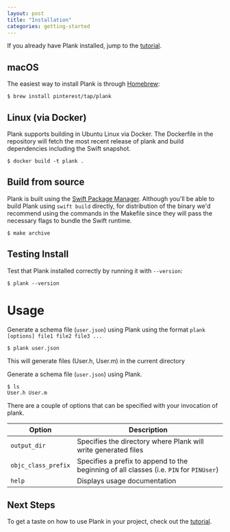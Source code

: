 ```yaml
---
layout: post
title: "Installation"
categories: getting-started 
---
```


If you already have Plank installed, jump to the [tutorial](https://pinterest.github.io/plank/2017/02/14/tutorial.html).

## macOS

The easiest way to install Plank is through [Homebrew](https://brew.sh/):

<pre><code class="bash">$ brew install pinterest/tap/plank
</code></pre>

## Linux (via Docker)

Plank supports building in Ubuntu Linux via Docker. The Dockerfile in the repository
will fetch the most recent release of plank and build dependencies including
the Swift snapshot.

<pre><code class="bash">$ docker build -t plank .
</code></pre>

## Build from source
Plank is built using the [Swift Package Manager](https://swift.org/package-manager/). Although you'll be able to build Plank using `swift build` directly, for distribution of the binary we'd recommend using the commands in the Makefile since they will pass the necessary flags to bundle the Swift runtime.

<pre><code class="bash">$ make archive
</code></pre>

## Testing Install

Test that Plank installed correctly by running it with `--version`:

<pre><code class="bash">$ plank --version
</code></pre>

# Usage

Generate a schema file (`user.json`) using Plank using the format `plank [options] file1 file2 file3 ...`
<pre><code class="bash">$ plank user.json
</code></pre>

This will generate files (User.h, User.m) in the current directory

Generate a schema file (`user.json`) using Plank.
<pre><code class="bash">$ ls
User.h User.m
</code></pre>

There are a couple of options that can be specified with your invocation of
plank.

| Option | Description |
|---|---|
| `output_dir` | Specifies the directory where Plank will write generated files |
| `objc_class_prefix` | Specifies a prefix to append to the beginning of all classes (i.e. `PIN` for `PINUser`) |
| `help` | Displays usage documentation |

## Next Steps

To get a taste on how to use Plank in your project, check out the [tutorial](https://pinterest.github.io/plank/2017/02/14/tutorial.html).

